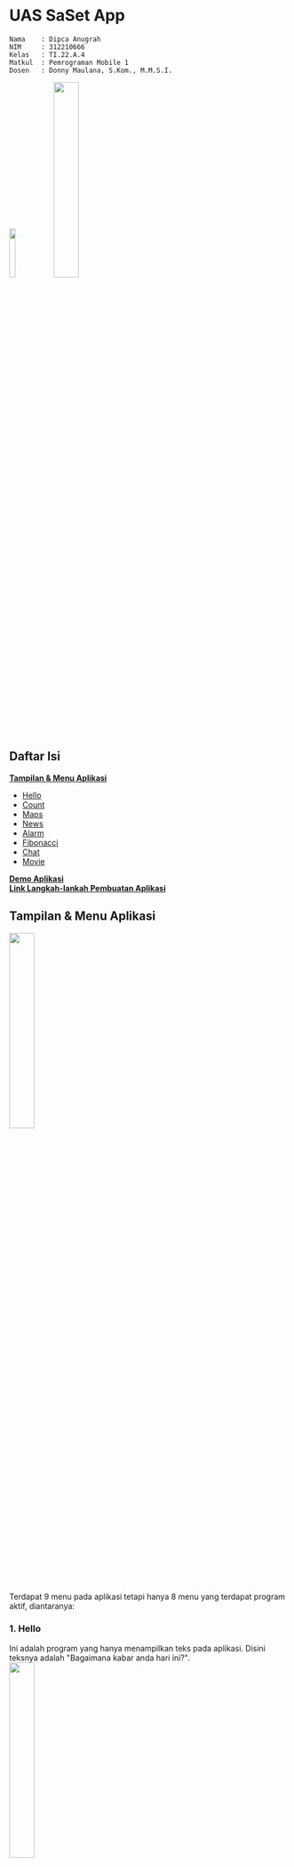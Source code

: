 # **UAS** SaSet App


```
Nama    : Dipca Anugrah
NIM     : 312210666
Kelas   : TI.22.A.4
Matkul  : Pemrograman Mobile 1
Dosen   : Donny Maulana, S.Kom., M.M.S.I.
```
<img src="https://github.com/dipca0895/UAS-SatSet-App/blob/main/img/satset.png" width=15% height=15%> <img src="https://github.com/dipca0895/UAS-SatSet-App/blob/main/img/satset2.png" width=30% height=30%> 

## **Daftar Isi**
**[Tampilan & Menu Aplikasi](#tampilan--menu-aplikasi)**<br>
- [Hello](#1-hello)<br>
- [Count](#2-count)<br>
- [Maps](#3-maps)<br>
- [News](#4-news)<br>
- [Alarm](#5-alarm)<br>
- [Fibonacci](#6-fibonacci)<br>
- [Chat](#7-chat)<br>
- [Movie](#8-movie)<br>

**[Demo Aplikasi](#demo-aplikasi)**<br>
**[Link Langkah-lankah Pembuatan Aplikasi]()**

## **Tampilan & Menu Aplikasi**

<img src="https://github.com/dipca0895/UAS-SatSet-App/blob/main/img/menu.jpg" width=30% height=30%>

Terdapat 9 menu pada aplikasi tetapi hanya 8 menu yang terdapat program aktif, diantaranya:
###  1. **Hello** <br>
Ini adalah program yang hanya menampilkan teks pada aplikasi. Disini teksnya adalah "Bagaimana kabar anda hari ini?". <br>
<img src="https://github.com/dipca0895/UAS-SatSet-App/blob/main/img/hello.jpg" width=30% height=30%>

### 2. **Count** <br>
Count adalah program yang menampilkan perhitungan tambah 1 bisa juga disebut program Toast.

https://github.com/dipca0895/UAS-SatSet-App/assets/115719283/dfa256a5-9a92-460f-9d79-0fbce6265834

### 3. **Maps** <br>
Maps adalah program yang menampilkan tampilan maps dari aplikasi Google Maps, program ini menerapkan fungsi Implisit. Implisit intent memungkinkan Anda meminta sistem Android untuk menemukan aplikasi yang sesuai untuk menangani tugas tertentu, dalam hal ini menunjukkan lokasi di peta.

https://github.com/dipca0895/UAS-SatSet-App/assets/115719283/22ef02bd-47f1-4bf2-b312-0a3e5a04055e

### 4. **News** <br>
News adalah program yang menampilkan tampilan seperti Artikel dari sebuah berita. Berita disini adalah tentang **"Ice Cold"**.

https://github.com/dipca0895/UAS-SatSet-App/assets/115719283/39811a96-8f8d-4434-81c0-3cb175045a65

### 5. **Alarm** <br>
Alarm adalah program yang menampilkan alarm menggunakan fungsi dari **AlarmManager**. **AlarmManager** adalah komponen sistem Android yang memungkinkan Anda menjadwalkan dan mengeksekusi kode pada waktu tertentu, baik itu dalam waktu segera, satu kali, atau berulang.

https://github.com/dipca0895/UAS-SatSet-App/assets/115719283/0fb4f597-ec2f-4528-8320-1c5ec687860b

### 6. **Fibonacci** <br>
Fibonacci sesuai dengan namanya program tersebut menampilkan perhitungan dari fibonacci yaitu 1,1,2,3,5,8....dst. berikut adalah fitur dari program tersebut.<br>

**- Mode Perhitungan**  
Terdapat 2 Mode pada aplikasi fibonacci tersebut yakni:<br>
- Limited-Mode : harus memasukkan limit/batas terlebih dahulu baru bisa melakukan perhitungan.
- Unlimited-Mode : tanpa harus memasukkan limit/batas untuk melakukan perhitungan.<br>

**- Limit/Batas Perhitungan**  
Arti limit/Batas disini adalah User bisa membatasi perhitungan fibonacci dibaris keberapa contoh user menginputkan 12 maka perhitungan fibonacci akan berhenti pada nilai 144 karna nilai 144 adalah baris ke-12 dalam perhitungan fibonacci.<br>

**- Perhitungan Naik (Count Up) dan Perhitungan Turun (Count Down)**  
Yaitu perhitungan bisa dilakukan naik (Count Up) dan Perhitungan bisa dilakukan menurun (Count Down), maksudnya adalah pada saat user melakukan perhitungan naik smpai nilai 21 daln jika user melakukan perhitungan turun sekali maka akan mundur satu baris, nilainya menjadi 13 karna nilai sebelum 21 adalah 13.<br>

**- Reset**  
Yaitu semua nilai terkait Fibonacci diatur kembali ke nilai awal, dan tampilan diperbarui.<br>

**- Tampilan Baris Fibonacii**  
Yaitu menampilkan baris berapa dalam perhitungan fibonacci saat ini.


https://github.com/dipca0895/UAS-SatSet-App/assets/115719283/76d96898-99a6-4112-a529-c905454d418d

### 7. **Chat** <br>
Chat adalah program yang terdapat 2 fungsi yaitu mengirim pesan dan membalas pesan tetapi ini hanya implementasi dari program **Two Activity**.

https://github.com/dipca0895/UAS-SatSet-App/assets/115719283/2b03b4fb-6768-4138-9b4b-2a8100cddcd7

### 8. **Movie** <br>
Movie adalah program yang dibuat untuk mengimplementasikan fungsi **Fragment** dalam program movie yang saya buat ini terdapat beberapa Fragment dan fitur, diantaranya:<br>
**Menu-Buttom**<br>
- **Home**<br>
    adalah fragment yang menampilkan tampilan utama yang berisikan poster-poster dari sebuah film.

- **Schedule**<br>
    adalah fragment yang menampilkan jadwal dari tayangnya sebuah film atau anime.

- **History**<br>
    adalah fragment yang menampilkan histori dari film yang sudah pernah atau sedang kita lihat.

- **Profil**<br>
    adalah fragment yang berisi pengaturan profil dari user account.

**Menu-Sidebar**
- **Home**<br>
    adalah fragment yang menampilkan tampilan utama yang berisikan poster-poster dari sebuah film.

- **Settings**<br>
    adalah fragment yang berisikan pengaturan sistem apliksi dan pengaktifan fitur dan lain sebagainya.


https://github.com/dipca0895/UAS-SatSet-App/assets/115719283/70d98f29-339d-4cb8-81c2-a215dea3dca9

## **Demo Aplikasi**

https://github.com/dipca0895/UAS-SatSet-App/assets/115719283/a77220d8-c62a-4d1d-8c3c-7c1bcbc4c1c4

**[Back-->](#uas-saset-app)**